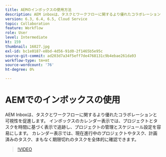 ```yaml
---
title: AEMのインボックスの使用方法
description: AEM inboxは、タスクとワークフローに関するより優れたコラボレーションと可視性を促進します。
version: 6.3, 6.4, 6.5, Cloud Service
topic: Collaboration
feature: Workflow
role: User
level: Intermediate
kt: 159
thumbnail: 16827.jpg
exl-id: bc1e0187-e8bd-4d56-91d0-2f1465b5e95c
source-git-commit: ad203d7a34f5eff7de4768131c9b4ebae261da93
workflow-type: tm+mt
source-wordcount: '76'
ht-degree: 0%

---
```


# AEMでのインボックスの使用

AEM Inboxは、タスクとワークフローに関するより優れたコラボレーションと可視性を促進します。 インボックスのカレンダー表示では、プロジェクトとタスクを時間に基づく表示で追跡し、プロジェクトの管理とスケジュール設定を容易にします。 カレンダー表示では、現在進行中のプロジェクトやタスク、計画済みのタスク、まもなく期限切れのタスクを全体的に確認できます。

>[!VIDEO](https://video.tv.adobe.com/v/16827/?quality=12&learn=on)
